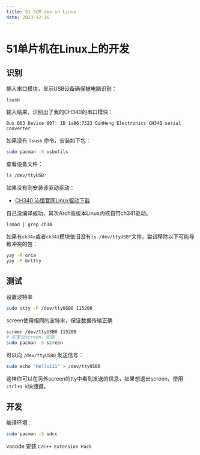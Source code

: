 ```yaml
---
title: 51 SCM dev on Linux
date: 2023-12-16
---
```


# 51单片机在Linux上的开发

## 识别

插入串口模块，显示USB设备确保被电脑识别：

```sh
lsusb
```

输入结果，识别出了我的CH340的串口模块：

```
Bus 003 Device 007: ID 1a86:7523 QinHeng Electronics CH340 serial converter
```

如果没有 `lsusb` 命令，安装如下包：

```sh
sudo pacman -S usbutils
```

查看设备文件：

```sh
ls /dev/ttyUSB*
```

如果没有则安装该驱动驱动：

- [CH340 沁恒官网Linux驱动下载](https://www.wch.cn/downloads/CH341PAR_LINUX_ZIP.html)

自己没编译成功，其次Arch高版本Linux内核自带ch341驱动。

```
lsmod | grep ch34
```

如果有`ch34x`或者`ch341`模块依旧没有`ls /dev/ttyUSB*`文件，尝试移除以下可能导致冲突的包：

```sh
yay -R orca
yay -R brltty
```

## 测试

设置波特率

```sh
sudo stty -F /dev/ttyUSB0 115200
```

screen使用相同的波特率，保证数据传输正确

```sh
screen /dev/ttyUSB0 115200
# 如果没screen，安装
sudo pacman -S screen
```

可以向 `/dev/ttyUSB0` 发送信号：

```sh
sudo echo "Hello111" > /dev/ttyUSB0
```

这样你可以在另外screen的tty中看到发送的信息，如果想退出screen，使用`ctrl+a k`快捷键。

## 开发

编译环境：

```sh
sudo pacman -S sdcc
```

vscode 安装 `C/C++ Extension Pack`

